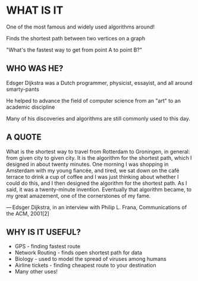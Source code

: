 # WHAT IS IT
One of the most famous and widely used algorithms around!

Finds the shortest path between two vertices on a graph

"What's the fastest way to get from point A to point B?"

## WHO WAS HE?
Edsger Dijkstra was a Dutch programmer, physicist, essayist, and all around smarty-pants

He helped to advance the field of computer science from an "art" to an academic discipline

Many of his discoveries and algorithms are still commonly used to this day.



## A QUOTE
What is the shortest way to travel from Rotterdam to Groningen, in general: from given city to given city. It is the algorithm for the shortest path, which I designed in about twenty minutes. One morning I was shopping in Amsterdam with my young fiancée, and tired, we sat down on the café terrace to drink a cup of coffee and I was just thinking about whether I could do this, and I then designed the algorithm for the shortest path. As I said, it was a twenty-minute invention. Eventually that algorithm became, to my great amazement, one of the cornerstones of my fame.

— Edsger Dijkstra, in an interview with Philip L. Frana, Communications of the ACM, 2001[2]

## WHY IS IT USEFUL?
- GPS - finding fastest route
- Network Routing - finds open shortest path for data
- Biology - used to model the spread of viruses among humans
- Airline tickets - finding cheapest route to your destination
- Many other uses!
